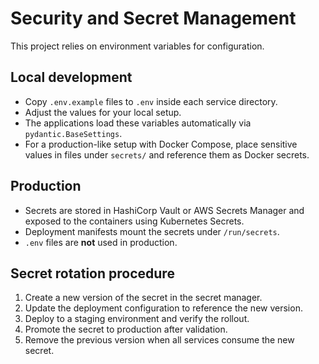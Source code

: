 # Security and Secret Management

This project relies on environment variables for configuration.

## Local development

- Copy `.env.example` files to `.env` inside each service directory.
- Adjust the values for your local setup.
- The applications load these variables automatically via `pydantic.BaseSettings`.
- For a production-like setup with Docker Compose, place sensitive values in
  files under `secrets/` and reference them as Docker secrets.

## Production

- Secrets are stored in HashiCorp Vault or AWS Secrets Manager and exposed to
  the containers using Kubernetes Secrets.
- Deployment manifests mount the secrets under `/run/secrets`.
- `.env` files are **not** used in production.

## Secret rotation procedure

1. Create a new version of the secret in the secret manager.
2. Update the deployment configuration to reference the new version.
3. Deploy to a staging environment and verify the rollout.
4. Promote the secret to production after validation.
5. Remove the previous version when all services consume the new secret.
